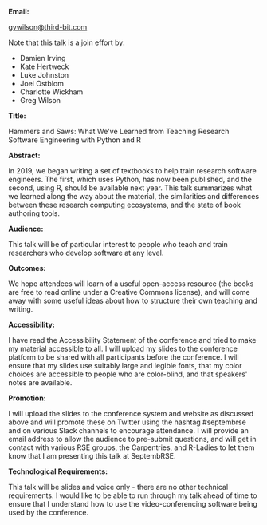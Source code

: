 **Email:**

gvwilson@third-bit.com

Note that this talk is a join effort by:

- Damien Irving
- Kate Hertweck
- Luke Johnston
- Joel Ostblom
- Charlotte Wickham
- Greg Wilson

**Title:**

Hammers and Saws: What We've Learned from Teaching Research Software Engineering with Python and R

**Abstract:**

In 2019, we began writing a set of textbooks to help train research software engineers. The first, which uses Python, has now been published, and the second, using R, should be available next year. This talk summarizes what we learned along the way about the material, the similarities and differences between these research computing ecosystems, and the state of book authoring tools.

**Audience:**

This talk will be of particular interest to people who teach and train researchers who develop software at any level.

**Outcomes:**

We hope attendees will learn of a useful open-access resource (the books are free to read online under a Creative Commons license), and will come away with some useful ideas about how to structure their own teaching and writing.

**Accessibility:**

I have read the Accessibility Statement of the conference and tried to make my material accessible to all. I will upload my slides to the conference platform to be shared with all participants before the conference. I will ensure that my slides use suitably large and legible fonts, that my color choices are accessible to people who are color-blind, and that speakers' notes are available.

**Promotion:**

I will upload the slides to the conference system and website as discussed above and will promote these on Twitter using the hashtag #septembrse and on various Slack channels to encourage attendance. I will provide an email address to allow the audience to pre-submit questions, and will get in contact with various RSE groups, the Carpentries, and R-Ladies to let them know that I am presenting this talk at SeptembRSE.

**Technological Requirements:**

This talk will be slides and voice only - there are no other technical requirements. I would like to be able to run through my talk ahead of time to ensure that I understand how to use the video-conferencing software being used by the conference.
